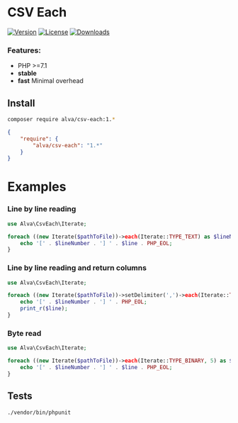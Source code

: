 CSV Each
=========
[![Version](https://img.shields.io/packagist/v/alva/csv-each.svg)](https://packagist.org/packages/alva/csv-each)
[![License](https://img.shields.io/packagist/l/alva/csv-each.svg)](https://github.com/evgeny-klyopov/csv-each/blob/master/LICENSE)
[![Downloads](https://img.shields.io/packagist/dt/alva/csv-each.svg)](https://packagist.org/packages/alva/csv-each)
### Features:
- PHP >=7.1
- **stable**
- **fast** Minimal overhead

## Install
```bash
composer require alva/csv-each:1.*
```
```json
{
    "require": {
        "alva/csv-each": "1.*"
    }
}
```

Examples
=======

### Line by line reading
```php
use Alva\CsvEach\Iterate;

foreach ((new Iterate($pathToFile))->each(Iterate::TYPE_TEXT) as $lineNumber => $line) {
    echo '[' . $lineNumber . '] ' . $line . PHP_EOL;
}
```

### Line by line reading and return columns
```php
use Alva\CsvEach\Iterate;

foreach ((new Iterate($pathToFile))->setDelimiter(',')->each(Iterate::TYPE_ARRAY) as $lineNumber => $line) {
    echo '[' . $lineNumber . '] ' . PHP_EOL;
    print_r($line);
}
```

### Byte read
```php
use Alva\CsvEach\Iterate;

foreach ((new Iterate($pathToFile))->each(Iterate::TYPE_BINARY, 5) as $lineNumber => $line) {
    echo '[' . $lineNumber . '] ' . $line . PHP_EOL;
}
```

## Tests

```bash
./vendor/bin/phpunit
```